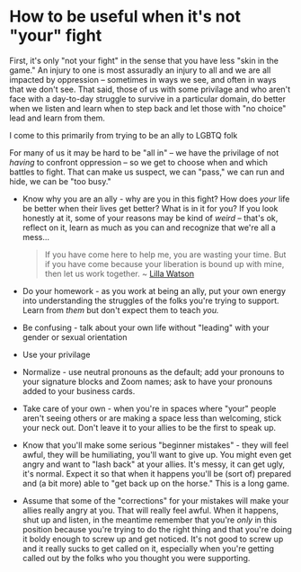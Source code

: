 # How to be useful when it's not "your" fight

First, it's only "not your fight" in the sense that you have less "skin in the game." An injury to one is most assuradly an injury to all and we are all impacted by oppression – sometimes in ways we see, and often in ways that we don't see. That said, those of us with some privilage and who aren't face with a day-to-day struggle to survive in a particular domain, do better when we listen and learn when to step back and let those with "no choice" lead and learn from them.

I come to this primarily from trying to be an ally to LGBTQ folk

For many of us it may be hard to be "all in" – we have the privilage of not *having* to confront oppression – so we get to choose when and which battles to fight. That can make us suspect, we can "pass," we can run and hide, we can be "too busy."

* Know why you are an ally - why are you in this fight? How does *your* life be better when their lives get better? What is in it for you? If you look honestly at it, some of your reasons may be kind of *weird* – that's ok, reflect on it, learn as much as you can and recognize that we're all a mess…

  >If you have come here to help me, you are wasting your time. But if you have come because your liberation is bound up with mine, then let us work together. ~ [Lilla Watson](https://en.wikipedia.org/wiki/Lilla_Watson)

* Do your homework - as you work at being an ally, put your own energy into understanding the struggles of the folks you're trying to support. Learn from *them* but don't expect them to teach *you.*

* Be confusing - talk about your own life without "leading" with your gender or sexual orientation

* Use your privilage

* Normalize - use neutral pronouns as the default; add your pronouns to your signature blocks and Zoom names; ask to have your pronouns added to your business cards.

* Take care of your own - when you're in spaces where "your" people aren't seeing others or are making a space less than welcoming, stick your neck out. Don't leave it to your allies to be the first to speak up.

* Know that you'll make some serious "beginner mistakes" - they will feel awful, they will be humiliating, you'll want to give up. You might even get angry and want to "lash back" at your allies. It's messy, it can get ugly, it's normal. Expect it so that when it happens you'll be (sort of) prepared and (a bit more) able to "get back up on the horse." This is a long game.

* Assume that some of the "corrections" for your mistakes will make your allies really angry at you. That will really feel awful. When it happens, shut up and listen, in the meantime remember that you're *only* in this position because you're trying to do the right thing and that you're doing it boldy enough to screw up and get noticed. It's not good to screw up and it really sucks to get called on it, especially when you're getting called out by the folks who you thought you were supporting.
